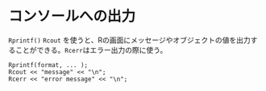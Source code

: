 # コンソールへの出力

`Rprintf()` `Rcout` を使うと、Rの画面にメッセージやオブジェクトの値を出力することができる。`Rcerr`はエラー出力の際に使う。

```
Rprintf(format, ... );
Rcout << "message" << "\n";
Rcerr << "error message" << "\n";
```


